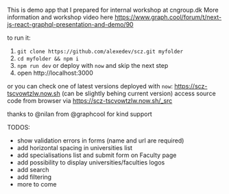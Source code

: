 This is demo app that I prepared for internal workshop at cngroup.dk
More information and workshop video here https://www.graph.cool/forum/t/next-js-react-graphql-presentation-and-demo/90

to run it:

1. `git clone https://github.com/alexedev/scz.git myfolder`
2. `cd myfolder && npm i`
3. `npm run dev` or deploy with `now` and skip the next step 
4. open http://localhost:3000 

or you can check one of latest versions deployed with `now`: https://scz-tscvowtzlw.now.sh (can be slightly behing current version)
access source code from browser via https://scz-tscvowtzlw.now.sh/_src

thanks to @nilan from  @graphcool for kind support

TODOS:
- show validation errors in forms (name and url are required)
- add horizontal spacing in universities list
- add specialisations list and submit form on Faculty page
- add possibility to display universities/faculties logos
- add search
- add filtering
- more to come

